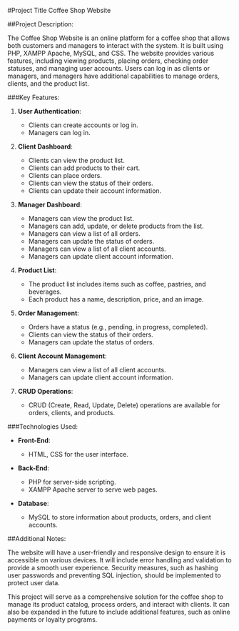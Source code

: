 #Project Title
Coffee Shop Website

##Project Description:

The Coffee Shop Website is an online platform for a coffee shop that allows both customers and managers to interact with the system. It is built using PHP, XAMPP Apache, MySQL, and CSS. The website provides various features, including viewing products, placing orders, checking order statuses, and managing user accounts. Users can log in as clients or managers, and managers have additional capabilities to manage orders, clients, and the product list.

###Key Features:

1. **User Authentication**:
   - Clients can create accounts or log in.
   - Managers can log in.

2. **Client Dashboard**:
   - Clients can view the product list.
   - Clients can add products to their cart.
   - Clients can place orders.
   - Clients can view the status of their orders.
   - Clients can update their account information.

3. **Manager Dashboard**:
   - Managers can view the product list.
   - Managers can add, update, or delete products from the list.
   - Managers can view a list of all orders.
   - Managers can update the status of orders.
   - Managers can view a list of all client accounts.
   - Managers can update client account information.

4. **Product List**:
   - The product list includes items such as coffee, pastries, and beverages.
   - Each product has a name, description, price, and an image.

5. **Order Management**:
   - Orders have a status (e.g., pending, in progress, completed).
   - Clients can view the status of their orders.
   - Managers can update the status of orders.

6. **Client Account Management**:
   - Managers can view a list of all client accounts.
   - Managers can update client account information.

7. **CRUD Operations**:
   - CRUD (Create, Read, Update, Delete) operations are available for orders, clients, and products.

###Technologies Used:

- **Front-End**:
  - HTML, CSS for the user interface.

- **Back-End**:
  - PHP for server-side scripting.
  - XAMPP Apache server to serve web pages.

- **Database**:
  - MySQL to store information about products, orders, and client accounts.

##Additional Notes:

The website will have a user-friendly and responsive design to ensure it is accessible on various devices. It will include error handling and validation to provide a smooth user experience. Security measures, such as hashing user passwords and preventing SQL injection, should be implemented to protect user data.

This project will serve as a comprehensive solution for the coffee shop to manage its product catalog, process orders, and interact with clients. It can also be expanded in the future to include additional features, such as online payments or loyalty programs.
